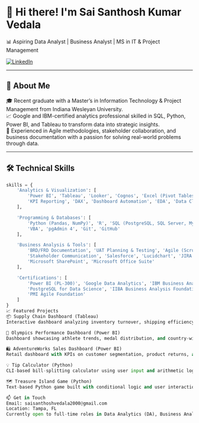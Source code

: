 # 👋 Hi there! I'm Sai Santhosh Kumar Vedala  
📊 Aspiring Data Analyst | Business Analyst | MS in IT & Project Management

[![LinkedIn](https://img.shields.io/badge/LinkedIn-Connect-blue?style=flat-square&logo=linkedin)](https://www.linkedin.com/in/sai-santhosh-v-371705209/)

---

## 📌 About Me

🎓 Recent graduate with a Master’s in Information Technology & Project Management from Indiana Wesleyan University.  
📈 Google and IBM-certified analytics professional skilled in SQL, Python, Power BI, and Tableau to transform data into strategic insights.  
🧠 Experienced in Agile methodologies, stakeholder collaboration, and business documentation with a passion for solving real-world problems through data.

---

## 🛠️ Technical Skills

```python
skills = {
    'Analytics & Visualization': [
        'Power BI', 'Tableau', 'Looker', 'Cognos', 'Excel (Pivot Tables, Charts)',
        'KPI Reporting', 'DAX', 'Dashboard Automation', 'EDA', 'Data Cleaning'
    ],

    'Programming & Databases': [
        'Python (Pandas, NumPy)', 'R', 'SQL (PostgreSQL, SQL Server, MySQL, SQLite)',
        'VBA', 'pgAdmin 4', 'Git', 'GitHub'
    ],

    'Business Analysis & Tools': [
        'BRD/FRD Documentation', 'UAT Planning & Testing', 'Agile (Scrum, Kanban)',
        'Stakeholder Communication', 'Salesforce', 'Lucidchart', 'JIRA', 'Confluence',
        'Microsoft SharePoint', 'Microsoft Office Suite'
    ],

    'Certifications': [
        'Power BI (PL-300)', 'Google Data Analytics', 'IBM Business Analyst',
        'PostgreSQL for Data Science', 'IIBA Business Analysis Foundation',
        'PMI Agile Foundation'
    ]
}
📈 Featured Projects
📦 Supply Chain Dashboard (Tableau)
Interactive dashboard analyzing inventory turnover, shipping efficiency, and cost breakdown using real-world supply chain data.

🏅 Olympics Performance Dashboard (Power BI)
Dashboard showcasing athlete trends, medal distribution, and country-wise performance with advanced DAX calculations.

🛍️ AdventureWorks Sales Dashboard (Power BI)
Retail dashboard with KPIs on customer segmentation, product returns, and sales trends using cleaned and structured CSV data.

💡 Tip Calculator (Python)
CLI-based bill-splitting calculator using user input and arithmetic logic for accurate tip computation.

🗺️ Treasure Island Game (Python)
Text-based Python game built with conditional logic and user interaction for a fun command-line adventure.

📫 Get in Touch
Email: saisanthoshvedala2000@gmail.com
Location: Tampa, FL
Currently open to full-time roles in Data Analytics (DA), Business Analysis (BA), and Business Intelligence (BI). Always happy to collaborate on meaningful data-driven projects!
